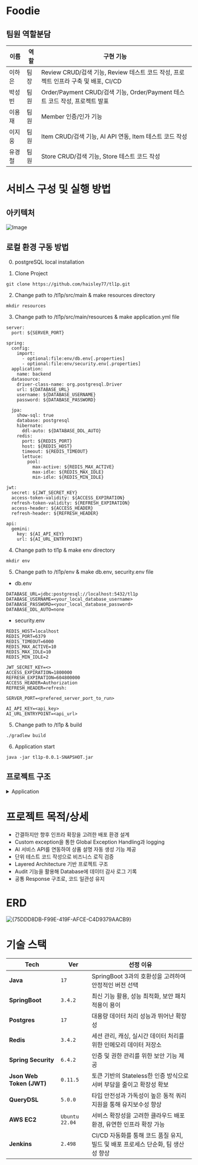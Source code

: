 # Foodie
## 팀원 역할분담

| 이름 | 역할 | 구현 기능 |
| --- | --- | --- |
| 이하은 | 팀장 | Review CRUD/검색 기능,  Review 테스트 코드 작성, 프로젝트 인프라 구축 및 배포, CI/CD |
| 박성빈  | 팀원 | Order/Payment CRUD/검색 기능,  Order/Payment 테스트 코드 작성, 프로젝트 발표 |
| 이용재  | 팀원 | Member 인증/인가 기능 |
| 이지웅 | 팀원 | Item CRUD/검색 기능,  AI API 연동, Item 테스트 코드 작성 |
| 유경철 | 팀원 | Store CRUD/검색 기능, Store 테스트 코드 작성 |

# 서비스 구성 및 실행 방법

## 아키텍처

![Image](https://github.com/user-attachments/assets/6be73b5a-f393-4660-8cc8-d9a018100d43)

## 로컬 환경 구동 방법
0. postgreSQL local installation
   
1. Clone Project
```
git clone https://github.com/haisley77/tl1p.git
```

2. Change path to /tl1p/src/main & make resources directory
```
mkdir resources
```

3. Change path to /tl1p/src/main/resources & make application.yml file
```
server:
  port: ${SERVER_PORT}

spring:
  config:
    import:
      - optional:file:env/db.env[.properties]
      - optional:file:env/security.env[.properties]
  application:
    name: backend
  datasource:
    driver-class-name: org.postgresql.Driver
    url: ${DATABASE_URL}
    username: ${DATABASE_USERNAME}
    password: ${DATABASE_PASSWORD}

  jpa:
    show-sql: true
    database: postgresql
    hibernate:
      ddl-auto: ${DATABASE_DDL_AUTO}
    redis:
      port: ${REDIS_PORT}
      host: ${REDIS_HOST}
      timeout: ${REDIS_TIMEOUT}
      lettuce:
        pool:
          max-active: ${REDIS_MAX_ACTIVE}
          max-idle: ${REDIS_MAX_IDLE}
          min-idle: ${REDIS_MIN_IDLE}

jwt:
  secret: ${JWT_SECRET_KEY}
  access-token-validity: ${ACCESS_EXPIRATION}
  refresh-token-validity: ${REFRESH_EXPIRATION}
  access-header: ${ACCESS_HEADER}
  refresh-header: ${REFRESH_HEADER}

api:
  gemini:
    key: ${AI_API_KEY}
    url: ${AI_URL_ENTRYPOINT}

```
4. Change path to tl1p & make env directory
```
mkdir env
```

5. Change path to /tl1p/env & make db.env, security.env file

- db.env
```
DATABASE_URL=jdbc:postgresql://localhost:5432/tl1p
DATABASE_USERNAME=<your_local_database_username>
DATABASE_PASSWORD=<your_local_database_password>
DATABASE_DDL_AUTO=none
```

- security.env
```
REDIS_HOST=localhost
REDIS_PORT=6379
REDIS_TIMEOUT=6000
REDIS_MAX_ACTIVE=10
REDIS_MAX_IDLE=10
REDIS_MIN_IDLE=2

JWT_SECRET_KEY=<>
ACCESS_EXPIRATION=1800000
REFRESH_EXPIRATION=604800000
ACCESS_HEADER=Authorization
REFRESH_HEADER=refresh:

SERVER_PORT=<prefered_server_port_to_run>

AI_API_KEY=<api_key>
AI_URL_ENTRYPOINT=<api_url>
```

5. Change path to /tl1p & build
```
./gradlew build
```

6. Application start
```
java -jar tl1p-0.0.1-SNAPSHOT.jar
```

## 프로젝트 구조

<details>
<summary>Application</summary>

```
📦 
├─ .gitattributes
├─ .gitignore
├─ Dockerfile
├─ Jenkinsfile
├─ README.md
├─ build.gradle
├─ gradle
│  └─ wrapper
│     ├─ gradle-wrapper.jar
│     └─ gradle-wrapper.properties
├─ gradlew
├─ gradlew.bat
└─ src
   ├─ main
   │  └─ java
   │     └─ com
   │        └─ sparta
   │           └─ tl3p
   │              └─ backend
   │                 ├─ BackendApplication.java
   │                 ├─ common
   │                 │  ├─ audit
   │                 │  │  ├─ AuditorAwareImpl.java
   │                 │  │  └─ BaseEntity.java
   │                 │  ├─ config
   │                 │  │  ├─ JpaConfig.java
   │                 │  │  ├─ QueryDslConfig.java
   │                 │  │  ├─ RedisConfig.java
   │                 │  │  ├─ RestClientConfig.java
   │                 │  │  ├─ SecurityConfig.java
   │                 │  │  └─ SwaggerConfig.java
   │                 │  ├─ dto
   │                 │  │  ├─ ErrorResponseDto.java
   │                 │  │  └─ SuccessResponseDto.java
   │                 │  ├─ exception
   │                 │  │  └─ BusinessException.java
   │                 │  ├─ filter
   │                 │  │  └─ JwtAuthenticationFilter.java
   │                 │  ├─ handler
   │                 │  │  └─ GlobalExceptionHandler.java
   │                 │  ├─ type
   │                 │  │  ├─ Address.java
   │                 │  │  ├─ ErrorCode.java
   │                 │  │  └─ ResponseCode.java
   │                 │  └─ util
   │                 │     ├─ GenerateSecretKey.java
   │                 │     └─ JwtTokenProvider.java
   │                 └─ domain
   │                    ├─ ai
   │                    │  ├─ controller
   │                    │  │  └─ AIDescriptionController.java
   │                    │  ├─ dto
   │                    │  │  ├─ AIDescriptionRequestDto.java
   │                    │  │  ├─ AIDescriptionResponseDto.java
   │                    │  │  ├─ GeminiApiRequestDto.java
   │                    │  │  └─ GeminiApiResponseDto.java
   │                    │  ├─ entity
   │                    │  │  └─ AIDescription.java
   │                    │  ├─ repository
   │                    │  │  └─ AIDescriptionRepository.java
   │                    │  └─ service
   │                    │     └─ AIDescriptionService.java
   │                    ├─ item
   │                    │  ├─ controller
   │                    │  │  └─ ItemController.java
   │                    │  ├─ dto
   │                    │  │  ├─ ItemCreateRequestDto.java
   │                    │  │  ├─ ItemPageResponseDto.java
   │                    │  │  ├─ ItemResponseDto.java
   │                    │  │  ├─ ItemSearchRequestDto.java
   │                    │  │  └─ ItemUpdateRequestDto.java
   │                    │  ├─ entity
   │                    │  │  └─ Item.java
   │                    │  ├─ enums
   │                    │  │  ├─ ItemSortOption.java
   │                    │  │  └─ ItemStatus.java
   │                    │  ├─ repository
   │                    │  │  ├─ ItemQueryRepository.java
   │                    │  │  ├─ ItemQueryRepositoryImpl.java
   │                    │  │  └─ ItemRepository.java
   │                    │  └─ service
   │                    │     └─ ItemService.java
   │                    ├─ member
   │                    │  ├─ controller
   │                    │  │  └─ MemberController.java
   │                    │  ├─ dto
   │                    │  │  ├─ LoginRequestDto.java
   │                    │  │  ├─ LoginResponseDto.java
   │                    │  │  ├─ MemberRequestDto.java
   │                    │  │  └─ MemberResponseDto.java
   │                    │  ├─ entity
   │                    │  │  ├─ CustomUserDetails.java
   │                    │  │  └─ Member.java
   │                    │  ├─ enums
   │                    │  │  ├─ MemberStatus.java
   │                    │  │  └─ Role.java
   │                    │  ├─ repository
   │                    │  │  └─ MemberRepository.java
   │                    │  └─ service
   │                    │     ├─ CustomUserDetailsService.java
   │                    │     ├─ MemberService.java
   │                    │     └─ RedisService.java
   │                    ├─ order
   │                    │  ├─ controller
   │                    │  │  └─ OrderController.java
   │                    │  ├─ dto
   │                    │  │  ├─ OrderCancelRequestDto.java
   │                    │  │  ├─ OrderDetailResponseDto.java
   │                    │  │  ├─ OrderItemDetailDto.java
   │                    │  │  ├─ OrderItemRequestDto.java
   │                    │  │  ├─ OrderRequestDto.java
   │                    │  │  ├─ OrderResponseDto.java
   │                    │  │  └─ OrderUpdateRequestDto.java
   │                    │  ├─ entity
   │                    │  │  ├─ Order.java
   │                    │  │  └─ OrderItem.java
   │                    │  ├─ enums
   │                    │  │  ├─ DataStatus.java
   │                    │  │  ├─ OrderType.java
   │                    │  │  └─ PaymentMethod.java
   │                    │  ├─ repository
   │                    │  │  ├─ OrderRepository.java
   │                    │  │  ├─ OrderRepositoryCustom.java
   │                    │  │  └─ OrderRepositoryImpl.java
   │                    │  └─ service
   │                    │     └─ OrderService.java
   │                    ├─ payment
   │                    │  ├─ controller
   │                    │  │  └─ PaymentController.java
   │                    │  ├─ dto
   │                    │  │  ├─ PaymentRequestDto.java
   │                    │  │  └─ PaymentResponseDto.java
   │                    │  ├─ entity
   │                    │  │  └─ Payment.java
   │                    │  ├─ enums
   │                    │  │  ├─ PaymentMethod.java
   │                    │  │  └─ PaymentStatus.java
   │                    │  ├─ repository
   │                    │  │  └─ PaymentRepository.java
   │                    │  └─ service
   │                    │     └─ PaymentService.java
   │                    ├─ review
   │                    │  ├─ controller
   │                    │  │  ├─ ReviewController.java
   │                    │  │  └─ ReviewOwnerController.java
   │                    │  ├─ dto
   │                    │  │  ├─ ReviewCreationRequestDto.java
   │                    │  │  ├─ ReviewItemResponseDto.java
   │                    │  │  ├─ ReviewResponseDto.java
   │                    │  │  └─ ReviewUpdateRequestDto.java
   │                    │  ├─ entity
   │                    │  │  ├─ Review.java
   │                    │  │  └─ ReviewStatus.java
   │                    │  ├─ repository
   │                    │  │  ├─ ReviewCustomRepository.java
   │                    │  │  ├─ ReviewCustomRepositoryImpl.java
   │                    │  │  └─ ReviewRepository.java
   │                    │  └─ service
   │                    │     └─ ReviewService.java
   │                    └─ store
   │                       ├─ controller
   │                       │  └─ StoreController.java
   │                       ├─ dto
   │                       │  ├─ StoreRequestDto.java
   │                       │  └─ StoreResponseDto.java
   │                       ├─ entity
   │                       │  ├─ Store.java
   │                       │  └─ StoreCategory.java
   │                       ├─ enums
   │                       │  ├─ CategoryType.java
   │                       │  └─ StoreStatus.java
   │                       ├─ repository
   │                       │  ├─ StoreCategoryRepository.java
   │                       │  └─ StoreRepository.java
   │                       └─ service
   │                          └─ StoreService.java
   └─ test
      └─ java
         └─ com
            └─ sparta
               └─ tl3p
                  └─ backend
                     ├─ BackendApplicationTests.java
                     ├─ item
                     │  └─ ItemServiceTest.java
                     ├─ order
                     │  └─ OrderServiceTest.java
                     ├─ review
                     │  └─ ReviewServiceTest.java
                     └─ store
                        └─ StoreServiceTest.java

```
</details>

# 프로젝트 목적/상세

- 간결하지만 향후 인프라 확장을 고려한 배포 환경 설계
- Custom exception을 통한 Global Exception Handling과 logging
- AI 서비스 API를 연동하여 상품 설명 자동 생성 기능 제공
- 단위 테스트 코드 작성으로 비즈니스 로직 검증
- Layered Architecture 기반 프로젝트 구조
- Audit 기능을 활용해 Database에 데이터 감사 로그 기록
- 공통 Response 구조로, 코드 일관성 유지



# ERD

![{75DDD8DB-F99E-419F-AFCE-C4D9379AACB9}](https://github.com/user-attachments/assets/6a5f28d3-ac68-4f1a-b5e8-76802263be8b)


# 기술 스택

| Tech | Ver | 선정 이유 |
| --- | --- | --- |
| **Java** | `17` | SpringBoot 3과의 호환성을 고려하여 안정적인 버전 선택 |
| **SpringBoot** | `3.4.2` | 최신 기능 활용, 성능 최적화, 보안 패치 적용이 용이 |
| **Postgres** | `17` | 대용량 데이터 처리 성능과 뛰어난 확장성 |
| **Redis** | `3.4.2` | 세션 관리, 캐싱, 실시간 데이터 처리를 위한 인메모리 데이터 저장소 |
| **Spring Security** | `6.4.2` | 인증 및 권한 관리를 위한 보안 기능 제공 |
| **Json Web Token (JWT)** | `0.11.5` | 토큰 기반의 Stateless한 인증 방식으로 서버 부담을 줄이고 확장성 확보 |
| **QueryDSL** | `5.0.0` | 타입 안전성과 가독성이 높은 동적 쿼리 지원을 통해 유지보수성 향상 |
| **AWS EC2** | `Ubuntu 22.04` | 서비스 확장성을 고려한 클라우드 배포 환경, 유연한 인프라 확장 가능 |
| **Jenkins** | `2.498` | CI/CD 자동화를 통해 코드 품질 유지, 빌드 및 배포 프로세스 단순화, 팀 생산성 향상 |
